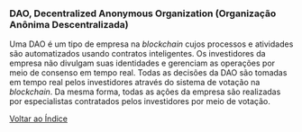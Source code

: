 ### DAO, Decentralized Anonymous Organization (Organização Anônima Descentralizada)

Uma DAO é um tipo de empresa na _blockchain_ cujos processos e atividades são automatizados usando contratos inteligentes. Os investidores da empresa não divulgam suas identidades e gerenciam as operações por meio de consenso em tempo real. Todas as decisões da DAO são tomadas em tempo real pelos investidores através do sistema de votação na _blockchain_. Da mesma forma, todas as ações da empresa são realizadas por especialistas contratados pelos investidores por meio de votação.

[Voltar ao Índice](../)